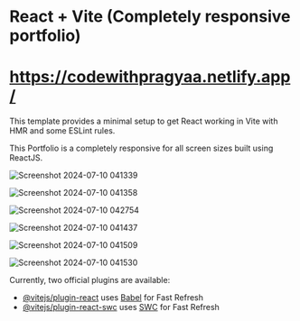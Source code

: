 # React + Vite (Completely responsive portfolio)
# https://codewithpragyaa.netlify.app/

This template provides a minimal setup to get React working in Vite with HMR and some ESLint rules.

This Portfolio is a completely responsive for all screen sizes built using ReactJS.


![Screenshot 2024-07-10 041339](https://github.com/pragyasingh-29/My-Portfolio/assets/129204388/7e02253f-6514-45e4-8edc-d766110c4f37)


![Screenshot 2024-07-10 041358](https://github.com/pragyasingh-29/My-Portfolio/assets/129204388/2ae0a9a0-5854-447e-a1a5-9cafd4bcca47)

![Screenshot 2024-07-10 042754](https://github.com/pragyasingh-29/My-Portfolio/assets/129204388/1345a22e-e372-4c2a-a81b-1917118cecd0)


![Screenshot 2024-07-10 041437](https://github.com/pragyasingh-29/My-Portfolio/assets/129204388/ffbb64ce-34da-4f6e-8e03-63192ab732f6)


![Screenshot 2024-07-10 041509](https://github.com/pragyasingh-29/My-Portfolio/assets/129204388/36e61242-6021-45b2-ad88-96a8f9bfdfd2)


![Screenshot 2024-07-10 041530](https://github.com/pragyasingh-29/My-Portfolio/assets/129204388/f5207680-4027-4f43-9f08-5cfc702a772d)


Currently, two official plugins are available:

- [@vitejs/plugin-react](https://github.com/vitejs/vite-plugin-react/blob/main/packages/plugin-react/README.md) uses [Babel](https://babeljs.io/) for Fast Refresh
- [@vitejs/plugin-react-swc](https://github.com/vitejs/vite-plugin-react-swc) uses [SWC](https://swc.rs/) for Fast Refresh
